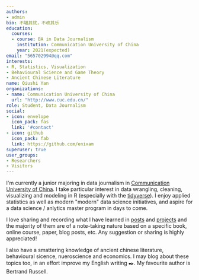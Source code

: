```yaml
---
authors:
- admin
bio: 不堪其忧，不改其乐
education:
  courses:
  - course: BA in Data Journalism
    institution: Communication University of China
    year: 2021(expected)
email: "565702994@qq.com"
interests:
- R, Statistics, Visualization
- Behavioural Science and Game Theory
- Ancient Chinese Literature
name: Qiushi Yan
organizations:
- name: Communication University of China
  url: "http://www.cuc.edu.cn/"
role: Student, Data Journalism
social:
- icon: envelope
  icon_pack: fas
  link: '#contact'
- icon: github
  icon_pack: fab
  link: https://github.com/enixam
superuser: true
user_groups:
- Researchers
- Visitors
---
```


I'm currently a junior majoring in data journalism in [Communication University of China](http://www.cuc.edu.cn/). I take particular interest in data wrangling, cleaning, visualizing and modeling in R (especially with the [tidyverse](https://www.tidyverse.org)). I enjoy applied statistics as well as modern "modern" data science initiatives, and aspire for a data science / anlytics master program in days to come.    

I love sharing and recording what I have learned in [posts](#posts) and [projects](#projects) and the majority of them are of a note-taking nature based on a specific book, online course, paper, blog posts, etc. Any suggestion or sharing is highly appreciated!  

I also have a smattering knowledge of ancient chinese literature, behavioural sicence, nueroscience and economics. I may blog about these topics too, in an effort improve my English writing :black_nib:. My favourite author is Bertrand Russell. 

